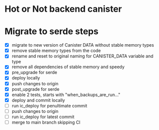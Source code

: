 # Hot or Not backend canister

# Migrate to serde steps

- [x] migrate to new version of Canister DATA without stable memory types
- [x] remove stable memory types from the code
- [x] rename and reset to original naming for CANISTER_DATA variable and type
- [x] remove all dependencies of stable memory and speedy
- [x] pre_upgrade for serde
- [x] deploy locally
- [x] push changes to origin
- [x] post_upgrade for serde
- [x] enable 2 tests, starts with "when_backups_are_run..."
- [x] deploy and commit locally
- [ ] run ic_deploy for penultimate commit
- [ ] push changes to origin
- [ ] run ic_deploy for latest commit
- [ ] merge to main branch skipping CI
